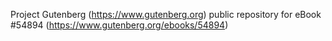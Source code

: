 Project Gutenberg (https://www.gutenberg.org) public repository for
eBook #54894 (https://www.gutenberg.org/ebooks/54894)
